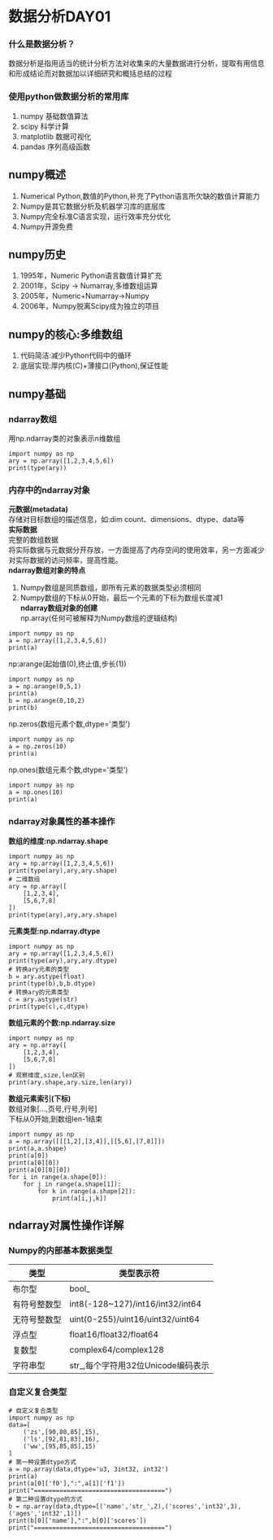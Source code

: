 # 数据分析DAY01
### 什么是数据分析？
数据分析是指用适当的统计分析方法对收集来的大量数据进行分析，提取有用信息和形成结论而对数据加以详细研究和概括总结的过程  
### 使用python做数据分析的常用库
1. numpy        基础数值算法
2. scipy        科学计算
3. matplotlib   数据可视化
4. pandas       序列高级函数
## numpy概述
1. Numerical Python,数值的Python,补充了Python语言所欠缺的数值计算能力
2. Numpy是其它数据分析及机器学习库的底层库
3. Numpy完全标准C语言实现，运行效率充分优化
4. Numpy开源免费
## numpy历史
1. 1995年，Numeric Python语言数值计算扩充
2. 2001年，Scipy -> Numarray,多维数组运算
3. 2005年，Numeric+Numarray->Numpy
4. 2006年，Numpy脱离Scipy成为独立的项目
## numpy的核心:多维数组
1. 代码简洁:减少Python代码中的循环
2. 底层实现:厚内核(C)+薄接口(Python),保证性能
## numpy基础
### ndarray数组
用np.ndarray类的对象表示n维数组
```
import numpy as np
ary = np.array([1,2,3,4,5,6])
print(type(ary))
```
### 内存中的ndarray对象
**元数据(metadata)**  
存储对目标数组的描述信息，如:dim count、dimensions、dtype、data等  
**实际数据**  
完整的数组数据  
将实际数据与元数据分开存放，一方面提高了内存空间的使用效率，另一方面减少对实际数据的访问频率，提高性能。  
**ndarray数组对象的特点**  
1. Numpy数组是同质数组，即所有元素的数据类型必须相同
2. Numpy数组的下标从0开始，最后一个元素的下标为数组长度减1   
**ndarray数组对象的创建**    
np.array(任何可被解释为Numpy数组的逻辑结构)  
```
import numpy as np
a = np.array([1,2,3,4,5,6])
print(a)
```
np:arange(起始值(0),终止值,步长(1))  
```
import numpy as np
a = np.arange(0,5,1)
print(a)
b = np.arange(0,10,2)
print(b)
```
np.zeros(数组元素个数,dtype='类型')  
```
import numpy as np
a = np.zeros(10)
print(a)
```
np.ones(数组元素个数,dtype='类型')  
```
import numpy as np
a = np.ones(10)
print(a)
```
### ndarray对象属性的基本操作  
**数组的维度:np.ndarray.shape**  
```
import numpy as np
ary = np.array([1,2,3,4,5,6])
print(type(ary),ary,ary.shape)
# 二维数组
ary = np.array([
    [1,2,3,4],
    [5,6,7,8]
])
print(type(ary),ary,ary.shape)
```  
**元素类型:np.ndarray.dtype**
```
import numpy as np
ary = np.array([1,2,3,4,5,6])
print(type(ary),ary,ary.dtype)
# 转换ary元素的类型
b = ary.astype(float)
print(type(b),b,b.dtype)
# 转换ary的元素类型
c = ary.astype(str)
print(type(c),c,dtype)
```  
**数组元素的个数:np.ndarray.size**    
```
import numpy as np
ary = np.array([
    [1,2,3,4],
    [5,6,7,8]
])
# 观察维度,size,len区别
print(ary.shape,ary.size,len(ary))
```
**数组元素索引(下标)**  
数组对象[...,页号,行号,列号]  
下标从0开始,到数组len-1结束  
```
import numpy as np
a = np.array([[[1,2],[3,4]],[[5,6],[7,8]]])
print(a,a.shape)
print(a[0])
print(a[0][0])
print(a[0][0][0])
for i in range(a.shape[0]):
    for j in range(a.shape[1]):
        for k in range(a.shape[2]):
            print(a[i,j,k])
```
## ndarray对属性操作详解
### Numpy的内部基本数据类型
|类型|类型表示符|
|----|---------|
|布尔型|bool_|
|有符号整数型|int8(-128~127)/int16/int32/int64|
|无符号整数型|uint(0-255)/uint16/uint32/uint64|
|浮点型|float16/float32/float64|
|复数型|complex64/complex128|
|字符串型|str_,每个字符用32位Unicode编码表示|
### 自定义复合类型
```
# 自定义复合类型
import numpy as np
data=[
    ('zs',[90,80,85],15),
    ('ls',[92,81,83],16),
    ('ww',[95,85,85],15)
]
# 第一种设置dtype方式
a = np.array(data,dtype='u3, 3int32, int32')
print(a)
print(a[0]['f0'],":",a[1]['f1'])
print("====================================")
# 第二种设置dtype的方式
b = np.array(data,dtype=[('name','str_',2),('scores','int32',3),('ages','int32',1)])
print(b[0]['name'],":",b[0]['scores'])
print("====================================")
```



